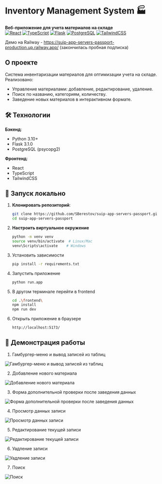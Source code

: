 # Inventory Management System 🏭

**Веб-приложение для учета материалов на складе**  
[![React](https://img.shields.io/badge/React-18-blue)](https://reactjs.org/) 
[![TypeScript](https://img.shields.io/badge/TypeScript-5.0-blue)](https://www.typescriptlang.org/) 
[![Flask](https://img.shields.io/badge/Flask-3.1.0-important)](https://flask.palletsprojects.com/) 
[![PostgreSQL](https://img.shields.io/badge/PostgreSQL-16+-blue)](https://www.postgresql.org/) 
[![TailwindCSS](https://img.shields.io/badge/TailwindCSS-3.3-teal)](https://tailwindcss.com/)

Демо на Railway - https://suip-app-servers-passport-production.up.railway.app/
(закончилась пробная подписка)

## О проекте
Система инвентаризации материалов для оптимизации учета на складе. Реализовано:
- Управление материалами: добавление, редактирование, удаление.
- Поиск по названию, категориям, количеству.
- Заведение новых материалов в интерактивном формате.

## 🛠 Технологии
**Бэкенд**:
- Python 3.10+
- Flask 3.1.0
- PostgreSQL (psycopg2)

**Фронтенд**:
- React
- TypeScript
- TailwindCSS

## 🚀 Запуск локально
1. **Клонировать репозиторий**:
   ```bash
   git clone https://github.com/SBerestov/suip-app-servers-passport.git
   cd suip-app-servers-passport

2. **Настроить виртуальное окружение**
   ```bash
   python -m venv venv
   source venv/bin/activate  # Linux/Mac
   venv\Scripts\activate    # Windows

3. Установить зависимости
   ```bash
   pip install -r requirements.txt

4. Запустить приложение
   ```bash
   python run.app

5. В другом терминале перейти в frontend
    ```bash
    cd .\frontend\
    npm install
    npm run dev

6. Открыть приложение в браузере
    ```bash
    http://localhost:5173/

## 📸 Демонстрация работы
1. Гамбургер-меню и вывод записей из таблиц
   
![Гамбургер-меню и вывод записей из таблиц](https://github.com/SBerestov/suip-app-servers-passport/blob/main/blob/assets/gifs/01.gif)

2. Добавление нового материала
   
![Добавление нового материала](https://github.com/SBerestov/suip-app-servers-passport/blob/main/blob/assets/gifs/02.gif)

3. Форма дополнительной проверки после заведения данных
   
![Форма дополнительной проверки после заведения данных](https://github.com/SBerestov/suip-app-servers-passport/blob/main/blob/assets/gifs/03.gif)

4. Просмотр данных записи
   
![Просмотр данных записи](https://github.com/SBerestov/suip-app-servers-passport/blob/main/blob/assets/gifs/04.gif)

5. Редактирование текущей записи
    
![Редактирование текущей записи](https://github.com/SBerestov/suip-app-servers-passport/blob/main/blob/assets/gifs/05.gif)

6. Уадление записи
    
![Уадление записи](https://github.com/SBerestov/suip-app-servers-passport/blob/main/blob/assets/gifs/06.gif)

7. Поиск
    
![Поиск](https://github.com/SBerestov/suip-app-servers-passport/blob/main/blob/assets/gifs/07.gif)
